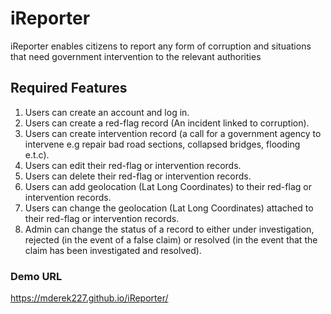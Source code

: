 # iReporter
iReporter enables citizens to report any form of corruption and situations that need government intervention to the relevant authorities

## Required Features
1. Users can create an account and log in.
2. Users can create a red-flag record (An incident linked to corruption).
3. Users can create intervention record (a call for a government agency to intervene e.g
repair bad road sections, collapsed bridges, flooding e.t.c).
4. Users can edit their red-flag or intervention records.
5. Users can delete their red-flag or intervention records.
6. Users can add geolocation (Lat Long Coordinates) to their red-flag or intervention
records.
7. Users can change the geolocation (Lat Long Coordinates) attached to their red-flag or
intervention records.
8. Admin can change the status of a record to either under investigation, rejected (in the
event of a false claim) or resolved (in the event that the claim has been investigated and
resolved).

### Demo URL
https://mderek227.github.io/iReporter/
